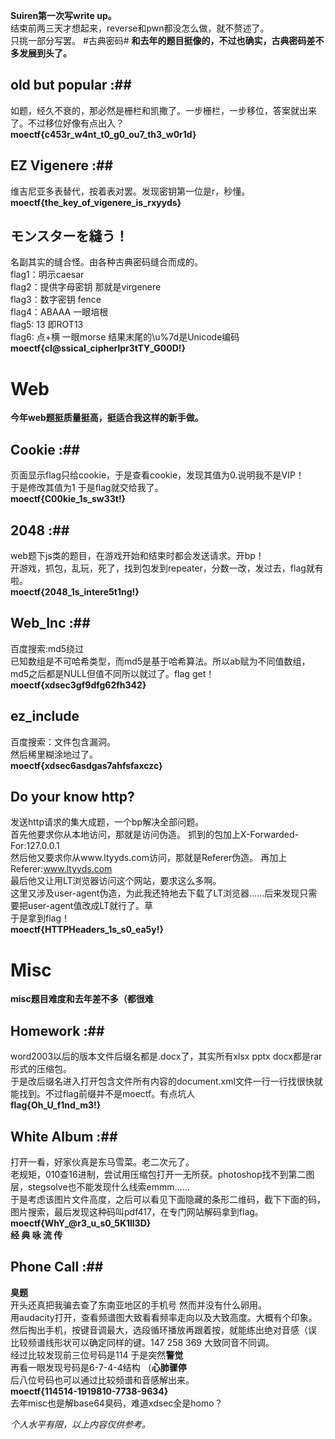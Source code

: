 **Suiren第一次写write up。**  
结束前两三天才想起来，reverse和pwn都没怎么做，就不赘述了。  
只挑一部分写罢。
#古典密码#
**和去年的题目挺像的，不过也确实，古典密码差不多发展到头了。**
## old but popular :##
如题，经久不衰的，那必然是栅栏和凯撒了。一步栅栏，一步移位，答案就出来了。不过移位好像有点出入？  
**moectf{c453r_w4nt_t0_g0_ou7_th3_w0r1d}**
## EZ Vigenere :##
维吉尼亚多表替代，按着表对罢。发现密钥第一位是r，秒懂。  
**moectf{the_key_of_vigenere_is_rxyyds}**
## モンスターを縫う！ ##
名副其实的缝合怪。由各种古典密码缝合而成的。  
flag1：明示caesar  
flag2：提供字母密钥 那就是virgenere  
flag3：数字密钥 fence  
flag4：ABAAA 一眼培根  
flag5: 13 即ROT13  
flag6: 点+横 一眼morse 结果末尾的\u%7d是Unicode编码  
**moectf{cl@ssical_cipherlpr3tTY_G00D!}**
# Web #
**今年web题挺质量挺高，挺适合我这样的新手做。**
## Cookie :##
页面显示flag只给cookie，于是查看cookie，发现其值为0.说明我不是VIP！  
于是修改其值为1 于是flag就交给我了。  
**moectf{C00kie_1s_sw33t!}**
## 2048 :##
web题下js类的题目，在游戏开始和结束时都会发送请求。开bp！  
开游戏，抓包，乱玩，死了，找到包发到repeater，分数一改，发过去，flag就有啦。  
**moectf{2048_1s_intere5t1ng!}**
## Web_Inc :##
百度搜索:md5绕过  
已知数组是不可哈希类型，而md5是基于哈希算法。所以ab赋为不同值数组，md5之后都是NULL但值不同所以就过了。flag get！  
**moectf{xdsec3gf9dfg62fh342}**
## ez_include ##
百度搜索：文件包含漏洞。  
然后稀里糊涂地过了。  
**moectf{xdsec6asdgas7ahfsfaxczc}**
## Do your know http? ##
发送http请求的集大成题，一个bp解决全部问题。  
首先他要求你从本地访问，那就是访问伪造。 
抓到的包加上X-Forwarded-For:127.0.0.1  
然后他又要求你从www.ltyyds.com访问，那就是Referer伪造。
再加上Referer:www.ltyyds.com  
最后他又让用LT浏览器访问这个网站，要求这么多啊。  
这里又涉及user-agent伪造，为此我还特地去下载了LT浏览器……后来发现只需要把user-agent值改成LT就行了。草    
于是拿到flag！  
**moectf{HTTPHeaders_1s_s0_ea5y!}**
# Misc #
**misc题目难度和去年差不多（都很难**
## Homework :##
word2003以后的版本文件后缀名都是.docx了，其实所有xlsx pptx docx都是rar形式的压缩包。  
于是改后缀名进入打开包含文件所有内容的document.xml文件一行一行找很快就能找到。不过flag前缀并不是moectf。有点坑人  
**flag{Oh_U_f1nd_m3!}**
## White Album :##
打开一看，好家伙真是东马雪菜。老二次元了。  
老规矩，010查16进制，尝试用压缩包打开一无所获。photoshop找不到第二图层，stegsolve也不能发现什么线索emmm……  
于是考虑该图片文件高度，之后可以看见下面隐藏的条形二维码，截下下面的码，图片搜索，最后发现这种码叫pdf417，在专门网站解码拿到flag。  
**moectf{WhY_@r3_u_s0_5K1ll3D}**  
**经 典 咏 流 传**
## Phone Call :##
**臭题**  
开头还真把我骗去查了东南亚地区的手机号 然而并没有什么卵用。  
用audacity打开，查看频谱图大致看看频率走向以及大致高度。大概有个印象。  
然后掏出手机，按键音调最大，选段循环播放再跟着按，就能练出绝对音感（误  
比较频谱线形状可以确定同样的键。147 258 369 大致同音不同调。  
经过比较发现前三位号码是114 于是突然**警觉**   
再看一眼发现号码是6-7-4-4结构 （**心肺骤停**  
后八位号码也可以通过比较频谱和音感解出来。  
**moectf{114514-1919810-7738-9634}**  
去年misc也是解base64臭码，难道xdsec全是homo？
  
  
*个人水平有限，以上内容仅供参考。*